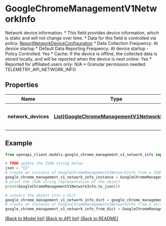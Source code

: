 # GoogleChromeManagementV1NetworkInfo

Network device information. * This field provides device information, which is static and will not change over time. * Data for this field is controlled via policy: [ReportNetworkDeviceConfiguration](https://chromeenterprise.google/policies/#ReportNetworkDeviceConfiguration) * Data Collection Frequency: At device startup * Default Data Reporting Frequency: At device startup - Policy Controlled: Yes * Cache: If the device is offline, the collected data is stored locally, and will be reported when the device is next online: Yes * Reported for affiliated users only: N/A * Granular permission needed: TELEMETRY_API_NETWORK_INFO

## Properties

Name | Type | Description | Notes
------------ | ------------- | ------------- | -------------
**network_devices** | [**List[GoogleChromeManagementV1NetworkDevice]**](GoogleChromeManagementV1NetworkDevice.md) | Output only. List of network devices. | [optional] [readonly] 

## Example

```python
from openapi_client.models.google_chrome_management_v1_network_info import GoogleChromeManagementV1NetworkInfo

# TODO update the JSON string below
json = "{}"
# create an instance of GoogleChromeManagementV1NetworkInfo from a JSON string
google_chrome_management_v1_network_info_instance = GoogleChromeManagementV1NetworkInfo.from_json(json)
# print the JSON string representation of the object
print(GoogleChromeManagementV1NetworkInfo.to_json())

# convert the object into a dict
google_chrome_management_v1_network_info_dict = google_chrome_management_v1_network_info_instance.to_dict()
# create an instance of GoogleChromeManagementV1NetworkInfo from a dict
google_chrome_management_v1_network_info_from_dict = GoogleChromeManagementV1NetworkInfo.from_dict(google_chrome_management_v1_network_info_dict)
```
[[Back to Model list]](../README.md#documentation-for-models) [[Back to API list]](../README.md#documentation-for-api-endpoints) [[Back to README]](../README.md)


